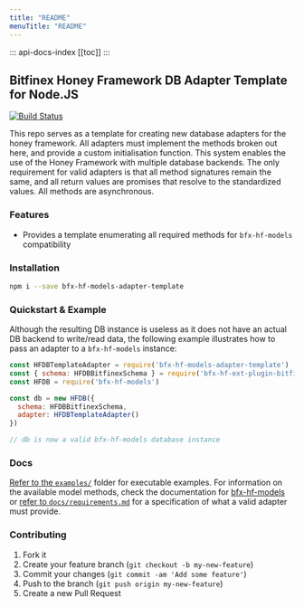 ```yaml
---
title: "README"
menuTitle: "README"
---
```

::: api-docs-index
[[toc]]
:::
## Bitfinex Honey Framework DB Adapter Template for Node.JS

[![Build Status](https://travis-ci.org/bitfinexcom/bfx-hf-models-adapter-template.svg?branch=master)](https://travis-ci.org/bitfinexcom/bfx-hf-models-adapter-template)

This repo serves as a template for creating new database adapters for the honey framework. All adapters must implement the methods broken out here, and provide a custom initialisation function. This system enables the use of the Honey Framework with multiple database backends. The only requirement for valid adapters is that all method signatures remain the same, and all return values are promises that resolve to the standardized values. All methods are asynchronous.

### Features
* Provides a template enumerating all required methods for `bfx-hf-models` compatibility

### Installation

```bash
npm i --save bfx-hf-models-adapter-template
```

### Quickstart & Example
Although the resulting DB instance is useless as it does not have an actual DB backend to write/read data, the following example illustrates how to pass an adapter to a `bfx-hf-models` instance:

```js
const HFDBTemplateAdapter = require('bfx-hf-models-adapter-template')
const { schema: HFDBBitfinexSchema } = require('bfx-hf-ext-plugin-bitfinex')
const HFDB = require('bfx-hf-models')

const db = new HFDB({
  schema: HFDBBitfinexSchema,
  adapter: HFDBTemplateAdapter()
})

// db is now a valid bfx-hf-models database instance
```

### Docs

[Refer to the `examples/`](/examples) folder for executable examples. For information on the available model methods, check the documentation for [bfx-hf-models](https://github.com/bitfinexcom/bfx-hf-models/tree/master/docs) or [refer to `docs/requirements.md`](/docs/requirements.md) for a specification of what a valid adapter must provide.

### Contributing

1. Fork it
2. Create your feature branch (`git checkout -b my-new-feature`)
3. Commit your changes (`git commit -am 'Add some feature'`)
4. Push to the branch (`git push origin my-new-feature`)
5. Create a new Pull Request
